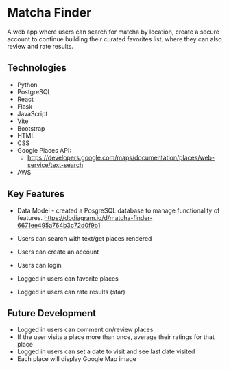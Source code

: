 # Matcha Finder

A web app where users can search for matcha by location, create a secure account to continue building their curated favorites list, where they can also review and rate results.

## Technologies

- Python
- PostgreSQL
- React
- Flask
- JavaScript
- Vite
- Bootstrap
- HTML
- CSS
- Google Places API:
  - https://developers.google.com/maps/documentation/places/web-service/text-search
- AWS

## Key Features

- Data Model - created a PosgreSQL database to manage functionality of features.
  https://dbdiagram.io/d/matcha-finder-6671ee495a764b3c72d0f9b1

- Users can search with text/get places rendered
- Users can create an account
- Users can login
- Logged in users can favorite places
- Logged in users can rate results (star)

## Future Development

- Logged in users can comment on/review places
- If the user visits a place more than once, average their ratings for that place
- Logged in users can set a date to visit and see last date visited
- Each place will display Google Map image
